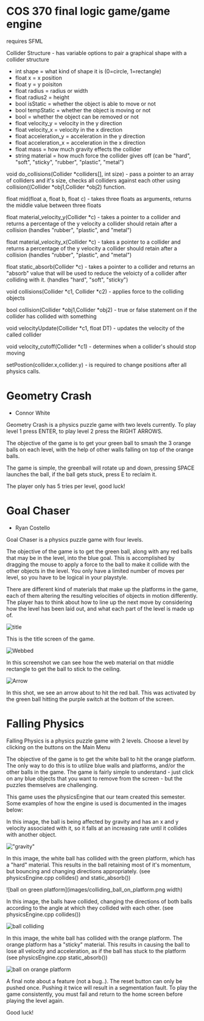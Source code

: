 # COS 370 final logic game/game engine
requires SFML

Collider Structure - has variable options to pair a graphical shape with a collider structure
- int shape = what kind of shape it is (0=circle, 1=rectangle)
- float x = x position
- float y = y poisiton
- float radius = radius or width
- float radius2 = height
- bool isStatic = whether the object is able to move or not
- bool tempStatic = whether the object is moving or not
- bool            = whether the object can be removed or not
- float velocity_y = velocity in the y direction
- float velocity_x = velocity in the x direction
- float acceleration_y = acceleration in the y direction
- float acceleration_x = acceleration in the x direction
- float mass = how much gravity effects the collider
- string material = how much force the collider gives off (can be "hard", "soft", "sticky", "rubber", "plastic", "metal")

void do_collisions(Collider *colliders[], int size) - pass a pointer to an array of colliders and it's size, checks all colliders against each other using collision((Collider *obj1,Collider *obj2) function.

float mid(float a, float b, float c) - takes three floats as arguments, returns the middle value between three floats

float material_velocity_y(Collider *c) - takes a pointer to a collider and returns a percentage of the y velocity a collider should retain after a collision (handles "rubber", "plastic", and "metal")

float material_velocity_x(Collider *c) - takes a pointer to a collider and returns a percentage of the y velocity a collider should retain after a collision (handles "rubber", "plastic", and "metal")

float static_absorb(Collider *c) - takes a pointer to a collider and returns an "absorb" value that will be used to reduce the veloicty of a collider after colliding with it. (handles "hard", "soft", "sticky")

void collisions(Collider *c1, Collider *c2) - applies force to the colliding objects

bool collision(Collider *obj1,Collider *obj2) - true or false statement on if the collider has collided with something

void velocityUpdate(Collider *c1, float DT) - updates the velocity of the called collider

void velocity_cutoff(Collider *c1) - determines when a collider's should stop moving 

setPostion(collider.x,collider.y) - is required to change positions after all physics calls.

# Geometry Crash
- Connor White

Geometry Crash is a physics puzzle game with two levels currently.
To play level 1 press ENTER, to play level 2 press the RIGHT ARROWS.

The objective of the game is to get your green ball to smash the 3 orange balls on each level, with the help of other walls falling on top of the orange balls.

The game is simple, the greenball will rotate up and down, pressing SPACE launches the ball, if the ball gets stuck, press E to reclaim it.

The player only has 5 tries per level, good luck!

# Goal Chaser
- Ryan Costello

Goal Chaser is a physics puzzle game with four levels.

The objective of the game is to get the green ball, along with any red balls that may be in the level, into the blue goal. This is accomplished by dragging the mouse to apply a force to the ball to make it collide with the other objects in the level. You only have a limited number of moves per level, so you have to be logical in your playstyle.

There are different kind of materials that make up the platforms in the game, each of them altering the resulting velocities of objects in motion differently. The player has to think about how to line up the next move by considering how the level has been laid out, and what each part of the level is made up of. 

![title](images/Title.png)

This is the title screen of the game.

![Webbed](images/web_shot.png)

In this screenshot we can see how the web material on that middle rectangle to get the ball to stick to the ceiling.

![Arrow](images/Arrow.png)

In this shot, we see an arrow about to hit the red ball. This was activated by the green ball hitting the purple switch at the bottom of the screen.


# Falling Physics
Falling Physics is a physics puzzle game with 2 levels.
Choose a level by clicking on the buttons on the Main Menu

The objective of the game is to get the white ball to hit the orange platform. The only way to do this is to utilize blue walls and platforms, and/or the other balls in the game. The game is fairly simple to understand - just click on any blue objects that you want to remove from the screen - but the puzzles themselves are challenging.

This game uses the physicsEngine that our team created this semester. Some examples of how the engine is used is documented in the images below:

In this image, the ball is being affected by gravity and has an x and y velocity associated with it, so it falls at an increasing rate until it collides with another object.

!["gravity"](images/falling_ball.png)

In this image, the white ball has collided with the green platform, which has a "hard" material.  This results in the ball retaining most of it's momentum, but bouncing and changing directions appropriately. (see physicsEngine.cpp collides()  and static_absorb())

![ball on green platform](images/colliding_ball_on_platform.png width)

In this image, the balls have collided, changing the directions of both balls according to the angle at which they collided with each other. (see physicsEngine.cpp collides())

![ball colliding](images/colliding_balls.png)

In this image, the white ball has collided with the orange platform. The orange platform has a "sticky" material. This results in causing the ball to lose all velocity and acceleration, as if the ball has stuck to the platform (see physicsEngine.cpp static_absorb())

![ball on orange platform](images/ball_on_orange.png)

A final note about a feature (not a bug..). The reset button can only be pushed once.  Pushing it twice will result in a segmentation fault. To play the game consistently, you must fail and return to the home screen before playing the level again.  

Good luck!
